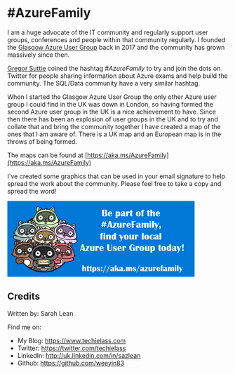 # #AzureFamily

I am a huge advocate of the IT community and regularly support user groups, conferences and people within that community regularly.  I founded the [Glasgow Azure User Group](https://www.gaug.co.uk) back in 2017 and the community has grown massively since then. 

[Gregor Suttie](https://www.gregorsuttie.co.uk) coined the hashtag *#AzureFamily* to try and join the dots on Twitter for people sharing information about Azure exams and help build the community.  The SQL/Data community have a very similar hashtag. 

When I started the Glasgow Azure User Group the only other Azure user group I could find in the UK was down in London, so having formed the second Azure user group in the UK is a nice achievement to have.  Since then there has been an explosion of user groups in the UK and to try and collate that and bring the community together I have created a map of the ones that I am aware of.  There is a UK map and an European map is in the throws of being formed. 

The maps can be found at [https://aka.ms/AzureFamily](https://aka.ms/AzureFamily)

I've created some graphics that can be used in your email signature to help spread the work about the community. Please feel free to take a copy and spread the word! 

![usergroup-signaturev2](/assets/usergroup-signaturev2.png)


## Credits

Written by: Sarah Lean

Find me on:

* My Blog: <https://www.techielass.com>
* Twitter: <https://twitter.com/techielass>
* LinkedIn: <http://uk.linkedin.com/in/sazlean>
* Github: <https://github.com/weeyin83>
